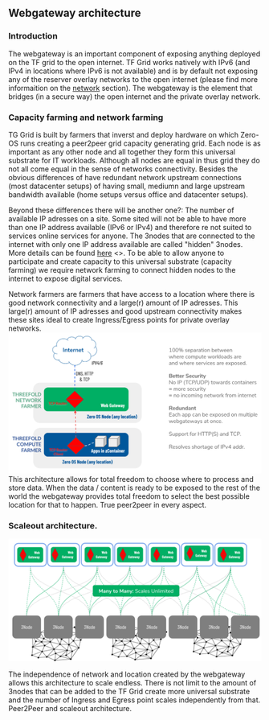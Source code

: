 
## Webgateway architecture

### Introduction
The webgateway is an important component of exposing anything deployed on the TF grid to the open internet.  TF Grid works natively with IPv6 (and IPv4 in locations where IPv6 is not available) and is by default not exposing any of the reserver overlay networks to the open internet (please find more informaition on the [network](./architecture_network.md) section). The webgateway is the element that bridges (in a secure way) the open internet and the private overlay network.  

### Capacity farming and network farming
TG Grid is built by farmers that inverst and deploy hardware on which Zero-OS runs creating a peer2peer grid capacity generating grid.  Each node is as important as any other node and all together they form this universal substrate for IT workloads. Although all nodes are equal in thus grid they do not all come equal in the sense of networks connectivity.  Besides the obvious differences of have redundant network upstream connections (most datacenter setups) of having small, mediumn and large upstream bandwidth available (home setups versus office and datacenter setups).

Beyond these differences there will be another one?: The number of available IP adresses on a site.  Some sited will not be able to have more than one IP address available (IPv6 or IPv4) and therefore re not suited to services online services for anyone. The 3nodes that are connected to the internet with only one IP address available are called "hidden" 3nodes.  More details can be found [here]() <<!-- TODO Insert link to JAn's network story -->>.  To be able to allow anyone to participate and create capacity to this universal substrate (capacity farming) we require network farming to connect hidden nodes to the internet to expose digital services.

Network farmers are farmers that have access to a location where there is good network connectivity and a large(r) amount of IP adresses.  This large(r) amount of IP adresses and good upstream connectivity makes these sites ideal to create Ingress/Egress points for private overlay networks.
![](img/webgateway_topo.png)
This architecture allows for total freedom to choose where to process and store data. When the data / content is ready to be exposed to the rest of the world the webgateway provides total freedom to select the best possible location for that to happen.  True peer2peer in every aspect.

<!--
Source code can be found here: https://github.com/threefoldtech/tcprouter
-->

### Scaleout architecture.
![](img/webgateway_scale.png)

The independence of network and location created by the webgateway allows this architecture to scale endless. There is not limit to the amount of 3nodes that can be added to the TF Grid create more universal substrate and the number of Ingress and Egress point scales independently from that.  Peer2Peer and scaleout architecture.